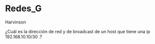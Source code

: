 # Redes_G
Harvinson

¿Cuál es la dirección de red y de broadcast de un host que tiene una ip 192.168.10.10/30 .?
